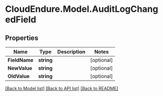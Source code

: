 # CloudEndure.Model.AuditLogChangedField
## Properties

Name | Type | Description | Notes
------------ | ------------- | ------------- | -------------
**FieldName** | **string** |  | [optional] 
**NewValue** | **string** |  | [optional] 
**OldValue** | **string** |  | [optional] 

[[Back to Model list]](../README.md#documentation-for-models) [[Back to API list]](../README.md#documentation-for-api-endpoints) [[Back to README]](../README.md)

